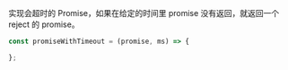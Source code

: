 实现会超时的 Promise，如果在给定的时间里 promise 没有返回，就返回一个 reject 的 promise。

```javascript
const promiseWithTimeout = (promise, ms) => {

};
```
